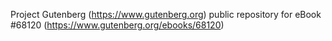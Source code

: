 Project Gutenberg (https://www.gutenberg.org) public repository for
eBook #68120 (https://www.gutenberg.org/ebooks/68120)
